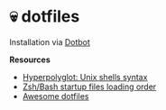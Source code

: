 # 💀 dotfiles

Installation via [Dotbot](https://github.com/anishathalye/dotbot)

**Resources**
* [Hyperpolyglot: Unix shells syntax](http://hyperpolyglot.org/unix-shells)
* [Zsh/Bash startup files loading order](https://shreevatsa.wordpress.com/2008/03/30/zshbash-startup-files-loading-order-bashrc-zshrc-etc/)
* [Awesome dotfiles](https://github.com/webpro/awesome-dotfiles)
